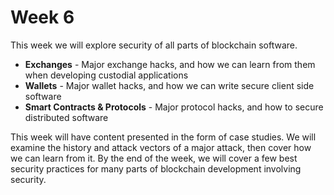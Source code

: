 # Week 6

This week we will explore security of all parts of blockchain software.

- **Exchanges** - Major exchange hacks, and how we can learn from them when developing custodial applications
- **Wallets** - Major wallet hacks, and how we can write secure client side software
- **Smart Contracts & Protocols** - Major protocol hacks, and how to secure distributed software

This week will have content presented in the form of case studies. We will examine the history and attack vectors of a major attack, then cover how we can learn from it. By the end of the week, we will cover a few best security practices for many parts of blockchain development involving security.

